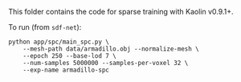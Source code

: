 This folder contains the code for sparse training with Kaolin v0.9.1+.

To run (from `sdf-net`):

```
python app/spc/main_spc.py \
    --mesh-path data/armadillo.obj --normalize-mesh \
    --epoch 250 --base-lod 7 \
    --num-samples 5000000 --samples-per-voxel 32 \
    --exp-name armadillo-spc
```



